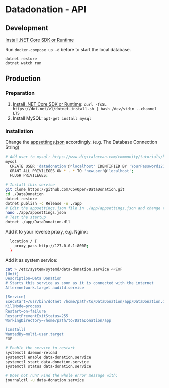 # Datadonation - API

## Development

[Install .NET Core SDK or Runtime](https://dotnet.microsoft.com/download/dotnet/6.0)

Run `docker-compose up -d` before to start the local database.

```
dotnet restore
dotnet watch run
```


## Production

### Preparation

1. [Install .NET Core SDK or Runtime](https://dotnet.microsoft.com/download/dotnet/6.0): `curl -fsSL https://dot.net/v1/dotnet-install.sh | bash /dev/stdin --channel LTS`
2. Install MySQL: `apt-get install mysql`


### Installation



Change the [appsettings.json](./appsettings.json) accordingly. (e.g. The Database Connection String)

```bash
# Add user to mysql: https://www.digitalocean.com/community/tutorials/how-to-create-a-new-user-and-grant-permissions-in-mysql
mysql 
  CREATE USER 'datadonation'@'localhost' IDENTIFIED BY 'YourPassword123';
  GRANT ALL PRIVILEGES ON * . * TO 'newuser'@'localhost';
  FLUSH PRIVILEGES;
    
# Install this service
git clone https://github.com/CovOpen/DataDonation.git
cd ./DataDonation
dotnet restore
dotnet publish -c Release -o ./app
# Edit the appsettings.json file in ./app/appsettings.json and change the connection string to the just created user and database. 
nano ./app/appsettings.json
# Test the startup
dotnet ./app/DataDonation.dll
```

Add it to your reverse proxy, e.g. Nginx: 
```bash
  location / {
    proxy_pass http://127.0.0.1:8000;
  }
```


Add it as system service: 
```bash
cat > /etc/system/sytemd/data-donation.service <<EOF
[Unit]
Description=Data Donation
# Starts this service as soon as it is connected with the internet
After=network.target auditd.service

[Service]
ExecStart=/usr/bin/dotnet /home/path/to/DataDonation/app/DataDonation.dll
KillMode=process
Restart=on-failure
RestartPreventExitStatus=255
WorkingDirectory=/home/path/to/DataDonation/app

[Install]
WantedBy=multi-user.target
EOF

# Enable the service to restart
systemctl daemon-reload
systemctl enable data-donation.service
systemctl start data-donation.service
systemctl status data-donation.service

# Does not run? Find the whole error message with:
journalctl -u data-donation.service
```